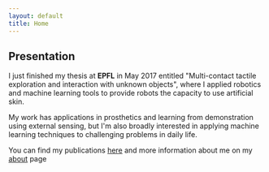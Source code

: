 ```yaml
---
layout: default
title: Home
---
```


## <!-- `TODO`  -->Presentation 

I just finished my thesis at **EPFL** in May 2017 entitled "Multi-contact tactile exploration and interaction with unknown objects", where I applied robotics and machine learning tools to provide robots the capacity to use artificial skin.

My work has applications in prosthetics and learning from demonstration using external sensing, but I'm also broadly interested in applying machine learning techniques to challenging problems in daily life.

<!-- I had the chance to work -->

<!-- Past collaborations ... -->

You can find my publications <a href="publications/">here</a> and more information about me on my 
<a href="about/">about</a> page

<!-- You can learn more about my trajectory on my <a href="about/">about</a> page, -->
<!-- or see cool robots I've worked with on my -->
<!-- <a href="videos/">videos</a> page. -->

<!-- </br></br> -->

<!-- If you're interested in my publications, you can also find them -->
<!-- <a href="publications/">here</a>. -->

<!-- Lastly, I have an infrequently-updated <a href="blog/">blog</a> which primarily serves as a space for notes to myself. -->
